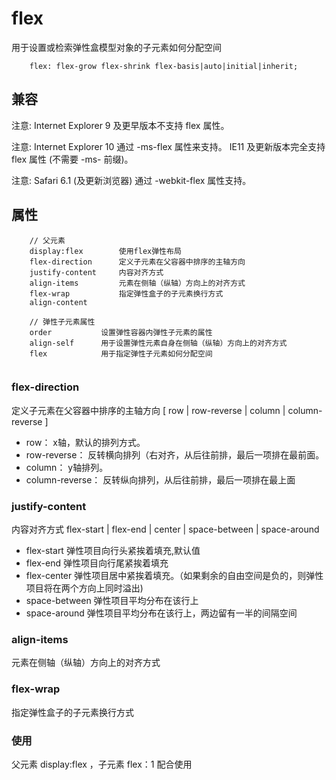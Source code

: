 # flex
用于设置或检索弹性盒模型对象的子元素如何分配空间

```语法
	flex: flex-grow flex-shrink flex-basis|auto|initial|inherit;
```

## 兼容
注意: Internet Explorer 9 及更早版本不支持 flex 属性。

注意: Internet Explorer 10 通过 -ms-flex 属性来支持。 IE11 及更新版本完全支持 flex 属性 (不需要 -ms- 前缀)。

注意: Safari 6.1 (及更新浏览器) 通过 -webkit-flex 属性支持。

## 属性
```
	// 父元素
	display:flex 		使用flex弹性布局
	flex-direction		定义子元素在父容器中排序的主轴方向
	justify-content		内容对齐方式
	align-items			元素在侧轴（纵轴）方向上的对齐方式
	flex-wrap			指定弹性盒子的子元素换行方式
	align-content 

	// 弹性子元素属性
	order			设置弹性容器内弹性子元素的属性
	align-self		用于设置弹性元素自身在侧轴（纵轴）方向上的对齐方式
	flex 			用于指定弹性子元素如何分配空间


```

### flex-direction
定义子元素在父容器中排序的主轴方向
[  row | row-reverse | column | column-reverse ]
- row： 				x轴，默认的排列方式。
- row-reverse：		反转横向排列（右对齐，从后往前排，最后一项排在最前面。
- column： 			y轴排列。
- column-reverse：	反转纵向排列，从后往前排，最后一项排在最上面


### justify-content		
内容对齐方式
flex-start | flex-end | center | space-between | space-around
- flex-start		弹性项目向行头紧挨着填充,默认值
- flex-end			弹性项目向行尾紧挨着填充
- flex-center		弹性项目居中紧挨着填充。（如果剩余的自由空间是负的，则弹性项目将在两个方向上同时溢出)
- space-between		弹性项目平均分布在该行上
- space-around		弹性项目平均分布在该行上，两边留有一半的间隔空间


### align-items			
元素在侧轴（纵轴）方向上的对齐方式



###	flex-wrap			
指定弹性盒子的子元素换行方式



### 使用
父元素 display:flex ，子元素 flex：1 配合使用

